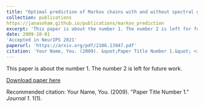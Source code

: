 ```yaml
---
title: "Optimal prediction of Markov chains with and without spectral gap"
collection: publications
https://janasoham.github.io/publications/markov_prediction
excerpt: 'This paper is about the number 1. The number 2 is left for future work.'
date: 2009-10-01
'Accepted in NeurIPS 2021'
paperurl: 'https://arxiv.org/pdf/2106.13947.pdf'
citation: 'Your Name, You. (2009). &quot;Paper Title Number 1.&quot; <i>Journal 1</i>. 1(1).'
---
```

This paper is about the number 1. The number 2 is left for future work.

[Download paper here](http://academicpages.github.io/files/paper1.pdf)

Recommended citation: Your Name, You. (2009). "Paper Title Number 1." <i>Journal 1</i>. 1(1).
